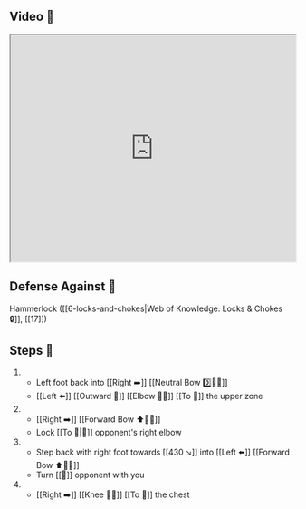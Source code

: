 ## Video 🎥

<iframe src="https://www.youtube.com/embed/-lpvjG0gD0E" width="100%" height="400"></iframe>

## Defense Against 🤺

Hammerlock ([[6-locks-and-chokes|Web of Knowledge: Locks & Chokes 🔒]], [[17]])

## Steps 👣

1. - Left foot back into [[Right ➡️]] [[Neutral Bow 0️⃣🧍‍♂️]]
    - [[Left ⬅️]] [[Outward 🔼]] [[Elbow 💪💥]] [[To 🎯]] the upper zone
2. - [[Right ➡️]] [[Forward Bow ⬆️🧍‍♂️]]
    - Lock [[To 🎯|🎯]] opponent's right elbow
3. - Step back with right foot towards [[430 ↘️]] into [[Left ⬅️]] [[Forward Bow ⬆️🧍‍♂️]]
    - Turn [[🎯]] opponent with you
4. - [[Right ➡️]] [[Knee 🦵💥]] [[To 🎯]] the chest
